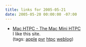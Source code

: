 ```yaml
---
title: links for 2005-05-21
date: 2005-05-20 00:00:00 -07:00
---
```


<ul class="delicious">
	<li>
		<div class="delicious-link"><a href="http://www.machtpc.com/">Mac HTPC - The Mac Mini HTPC</a></div>
		<div class="delicious-extended">I like this site.</div>
		<div class="delicious-tags">(tags: <a href="http://del.icio.us/torrez/apple">apple</a> <a href="http://del.icio.us/torrez/pvr">pvr</a> <a href="http://del.icio.us/torrez/htpc">htpc</a> <a href="http://del.icio.us/torrez/weblog">weblog</a>)</div>
	</li>
</ul>
